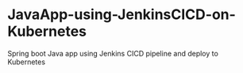 # JavaApp-using-JenkinsCICD-on-Kubernetes
Spring boot Java app using Jenkins CICD pipeline and deploy to Kubernetes
